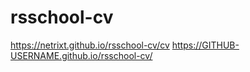# rsschool-cv
https://netrixt.github.io/rsschool-cv/cv
https://GITHUB-USERNAME.github.io/rsschool-cv/
